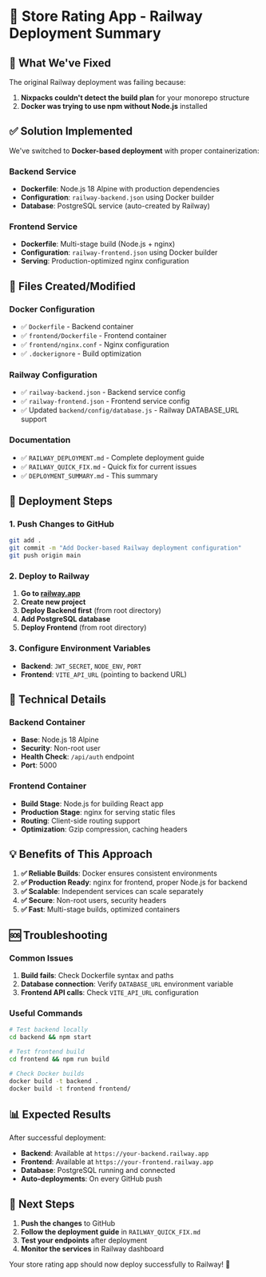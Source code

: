 # 🚀 Store Rating App - Railway Deployment Summary

## 🎯 **What We've Fixed**

The original Railway deployment was failing because:
1. **Nixpacks couldn't detect the build plan** for your monorepo structure
2. **Docker was trying to use npm without Node.js** installed

## ✅ **Solution Implemented**

We've switched to **Docker-based deployment** with proper containerization:

### **Backend Service**
- **Dockerfile**: Node.js 18 Alpine with production dependencies
- **Configuration**: `railway-backend.json` using Docker builder
- **Database**: PostgreSQL service (auto-created by Railway)

### **Frontend Service**
- **Dockerfile**: Multi-stage build (Node.js + nginx)
- **Configuration**: `railway-frontend.json` using Docker builder
- **Serving**: Production-optimized nginx configuration

## 📁 **Files Created/Modified**

### **Docker Configuration**
- ✅ `Dockerfile` - Backend container
- ✅ `frontend/Dockerfile` - Frontend container
- ✅ `frontend/nginx.conf` - Nginx configuration
- ✅ `.dockerignore` - Build optimization

### **Railway Configuration**
- ✅ `railway-backend.json` - Backend service config
- ✅ `railway-frontend.json` - Frontend service config
- ✅ Updated `backend/config/database.js` - Railway DATABASE_URL support

### **Documentation**
- ✅ `RAILWAY_DEPLOYMENT.md` - Complete deployment guide
- ✅ `RAILWAY_QUICK_FIX.md` - Quick fix for current issues
- ✅ `DEPLOYMENT_SUMMARY.md` - This summary

## 🚀 **Deployment Steps**

### **1. Push Changes to GitHub**
```bash
git add .
git commit -m "Add Docker-based Railway deployment configuration"
git push origin main
```

### **2. Deploy to Railway**
1. **Go to [railway.app](https://railway.app)**
2. **Create new project**
3. **Deploy Backend first** (from root directory)
4. **Add PostgreSQL database**
5. **Deploy Frontend** (from root directory)

### **3. Configure Environment Variables**
- **Backend**: `JWT_SECRET`, `NODE_ENV`, `PORT`
- **Frontend**: `VITE_API_URL` (pointing to backend URL)

## 🔧 **Technical Details**

### **Backend Container**
- **Base**: Node.js 18 Alpine
- **Security**: Non-root user
- **Health Check**: `/api/auth` endpoint
- **Port**: 5000

### **Frontend Container**
- **Build Stage**: Node.js for building React app
- **Production Stage**: nginx for serving static files
- **Routing**: Client-side routing support
- **Optimization**: Gzip compression, caching headers

## 💡 **Benefits of This Approach**

1. **✅ Reliable Builds**: Docker ensures consistent environments
2. **✅ Production Ready**: nginx for frontend, proper Node.js for backend
3. **✅ Scalable**: Independent services can scale separately
4. **✅ Secure**: Non-root users, security headers
5. **✅ Fast**: Multi-stage builds, optimized containers

## 🆘 **Troubleshooting**

### **Common Issues**
1. **Build fails**: Check Dockerfile syntax and paths
2. **Database connection**: Verify `DATABASE_URL` environment variable
3. **Frontend API calls**: Check `VITE_API_URL` configuration

### **Useful Commands**
```bash
# Test backend locally
cd backend && npm start

# Test frontend build
cd frontend && npm run build

# Check Docker builds
docker build -t backend .
docker build -t frontend frontend/
```

## 📊 **Expected Results**

After successful deployment:
- **Backend**: Available at `https://your-backend.railway.app`
- **Frontend**: Available at `https://your-frontend.railway.app`
- **Database**: PostgreSQL running and connected
- **Auto-deployments**: On every GitHub push

## 🎉 **Next Steps**

1. **Push the changes** to GitHub
2. **Follow the deployment guide** in `RAILWAY_QUICK_FIX.md`
3. **Test your endpoints** after deployment
4. **Monitor the services** in Railway dashboard

Your store rating app should now deploy successfully to Railway! 🚀
